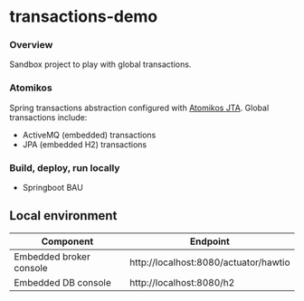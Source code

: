 # transactions-demo

### Overview
Sandbox project to play with global transactions.

### Atomikos
Spring transactions abstraction configured with [Atomikos JTA](https://www.atomikos.com/Documentation/SpringBootIntegration).
Global transactions include:
 * ActiveMQ (embedded) transactions
 * JPA (embedded H2) transactions

### Build, deploy, run locally
 * Springboot BAU

## Local environment 
  
| Component | Endpoint | 
|--------------------------|----------------------------------------------------------------|
| Embedded broker console      | http://localhost:8080/actuator/hawtio                                |
| Embedded DB console          | http://localhost:8080/h2        |




